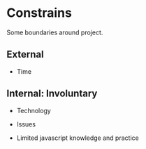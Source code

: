 # Constrains

Some boundaries around project.

## External

- Time

## Internal: Involuntary

- Technology

- Issues

- Limited javascript knowledge and practice
